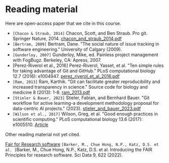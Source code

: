 # Reading material

Here are open-access paper that we cite in this course.

- `[Chacon & Straub, 2014]` Chacon, Scott, and Ben Straub. Pro git. Springer Nature, 2014.
  [chacon_and_straub_2014.pdf](chacon_and_straub_2014.pdf)
- `[Bertram, 2009]` Bertram, Dane. "The social nature of issue tracking in software engineering." University of Calgary (2009).
- `[Gunderloy, 2007]` Gunderloy, Mike, ed. Painless project management with FogBugz. Berkeley, CA: Apress, 2007.
- [Perez-Riverol et al., 2016] Perez-Riverol, Yasset, et al. "Ten simple rules for taking advantage of Git and GitHub." PLoS computational biology 12.7 (2016): e1004947.
  [perez_riverol_et_al_2016.pdf](perez_riverol_et_al_2016.pdf)
- `[Ram, 2013]` Ram, Karthik.
  "Git can facilitate greater reproducibility and increased transparency in science."
  Source code for biology and medicine 8 (2013): 1-8.
  [ram_2013.pdf](ram_2013.pdf)
- `[Stieler & Bauer, 2023]` Stieler, Fabian, and Bernhard Bauer. "Git workflow for active learning-a development methodology proposal for data-centric AI projects." (2023).
  [stieler_and_bauer_2023.pdf](stieler_and_bauer_2023.pdf)
- `[Wilson et al., 2017]` Wilson, Greg, et al.
  "Good enough practices in scientific computing."
  PLoS computational biology 13.6 (2017): e1005510.
  [Article](https://journals.plos.org/ploscompbiol/article?id=10.1371/journal.pcbi.1005510)


Other reading material not yet cited.

[Fair for Research software](https://rdcu.be/eNhd1)
`[Barker, M., Chue Hong, N.P., Katz, D.S. et al. ]`Barker, M., Chue Hong, N.P., Katz, D.S. et al. Introducing the FAIR Principles for research software. Sci Data 9, 622 (2022).
